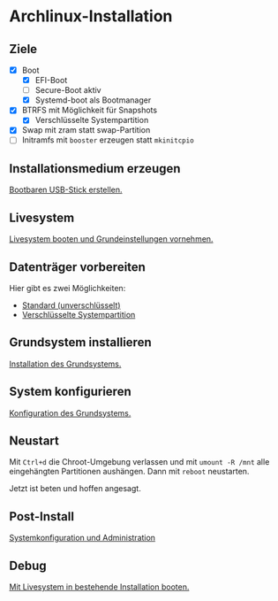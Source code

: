 # Archlinux-Installation

## Ziele

- [X] Boot
  - [X] EFI-Boot
  - [ ] Secure-Boot aktiv
  - [X] Systemd-boot als Bootmanager
- [X] BTRFS mit Möglichkeit für Snapshots
  - [X] Verschlüsselte Systempartition
- [X] Swap mit zram statt swap-Partition
- [ ] Initramfs mit `booster` erzeugen statt `mkinitcpio`

## Installationsmedium erzeugen

[Bootbaren USB-Stick erstellen.](docs/02_create_bootmedia.md)

## Livesystem

[Livesystem booten und Grundeinstellungen vornehmen.](docs/03_setup_livesystem.md)

## Datenträger vorbereiten

Hier gibt es zwei Möglichkeiten:

* [Standard (unverschlüsselt)](docs/04a_prepare_disks.md)
* [Verschlüsselte Systempartition](docs/04b_prepare_disks_encrypted.md)

## Grundsystem installieren

[Installation des Grundsystems.](docs/05_install_base_system.md)

## System konfigurieren

[Konfiguration des Grundsystems.](docs/06_configure_base_system.md)

## Neustart

Mit `Ctrl+d` die Chroot-Umgebung verlassen und mit `umount -R /mnt` alle eingehängten Partitionen aushängen. Dann mit `reboot` neustarten.

Jetzt ist beten und hoffen angesagt.

## Post-Install

[Systemkonfiguration und Administration](docs/07_post-install.md)

## Debug

[Mit Livesystem in bestehende Installation booten.](docs/00_archiso-to-chroot.md)
